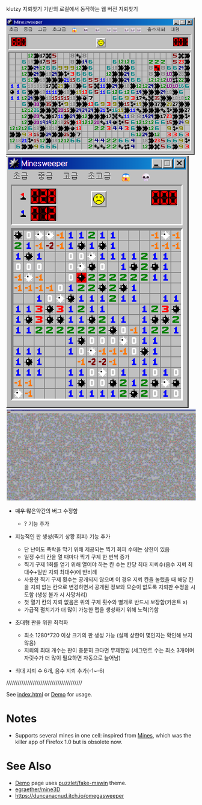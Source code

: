 klutzy 지뢰찾기 기반의 로컬에서 동작하는 웹 버전 지뢰찾기 

<img src="/a1.png" alt="a">
<img src="/a3.png" alt="a">
<img src="/a2.png" alt="a">

* <del>매우 많은</del>약간의 버그 수정함
  * ? 기능 추가
   
* 지능적인 판 생성(찍기 상황 회피) 기능 추가
  * 단 난이도 폭락을 막기 위해 제공되는 찍기 회피 수에는 상한이 있음
  * 일정 수의 칸을 열 때마다 찍기 구제 한 번씩 증가
  * 찍기 구제 1회를 얻기 위해 열어야 하는 칸 수는 칸당 최대 지뢰수(음수 지뢰 최대수+일반 지뢰 최대수)에 반비례
  * 사용한 찍기 구제 횟수는 공개되지 않으며 이 경우 지뢰 칸을 눌렀을 때 해당 칸을 지뢰 없는 칸으로 변경하면서 공개된 정보와 모순이 없도록 지뢰판 수정을 시도함 (생성 불가 시 사망처리)
  * 첫 열기 칸의 지뢰 없음은 위의 구제 횟수와 별개로 반드시 보장함(카운트 x)
  * 가급적 펼치기가 더 많이 가능한 맵을 생성하기 위해 노력(?)함
   
* 초대형 판을 위한 최적화
  * 최소 1280*720 이상 크기의 판 생성 가능 (실제 상한이 몇인지는 확인해 보지 않음)
  * 지뢰의 최대 개수는 판이 충분히 크다면 무제한임 (세그먼트 수는 최소 3개이며 자릿수가 더 많이 필요하면 자동으로 늘어남)

* 최대 지뢰 수 6개, 음수 지뢰 추가(-1~-6)

////////////////////////////////////////

See [index.html](index.html) or [Demo][] for usage.

# Notes

* Supports several mines in one cell:
  inspired from [Mines](https://addons.mozilla.org/en-US/firefox/addon/mines/),
  which was the killer app of Firefox 1.0 but is obsolete now.

# See Also

* [Demo][] page uses
  [puzzlet/fake-mswin](http://github.com/puzzlet/fake-mswin/) theme.
* [egraether/mine3D](https://github.com/egraether/mine3D)
* https://duncanacnud.itch.io/omegasweeper

[Demo]: http://hyon3000.github.io/
